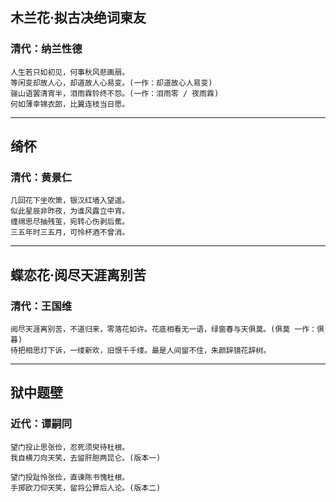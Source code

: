 ## 木兰花·拟古决绝词柬友
### 清代：纳兰性德
```
人生若只如初见，何事秋风悲画扇。
等闲变却故人心，却道故人心易变。(一作：却道故心人易变)
骊山语罢清宵半，泪雨霖铃终不怨。(一作：泪雨零 / 夜雨霖)
何如薄幸锦衣郎，比翼连枝当日愿。
```
---
## 绮怀
### 清代：黄景仁 
```
几回花下坐吹箫，银汉红墙入望遥。
似此星辰非昨夜，为谁风露立中宵。
缠绵思尽抽残茧，宛转心伤剥后蕉。
三五年时三五月，可怜杯酒不曾消。
```
---
## 蝶恋花·阅尽天涯离别苦
### 清代：王国维
```
阅尽天涯离别苦，不道归来，零落花如许。花底相看无一语，绿窗春与天俱莫。(俱莫 一作：俱暮)
待把相思灯下诉，一缕新欢，旧恨千千缕。最是人间留不住，朱颜辞镜花辞树。
```
---
## 狱中题壁
### 近代：谭嗣同
```
望门投止思张俭，忍死须臾待杜根。
我自横刀向天笑，去留肝胆两昆仑。(版本一)

望门投趾怜张俭，直谏陈书愧杜根。
手掷欧刀仰天笑，留将公罪后人论。(版本二)
```